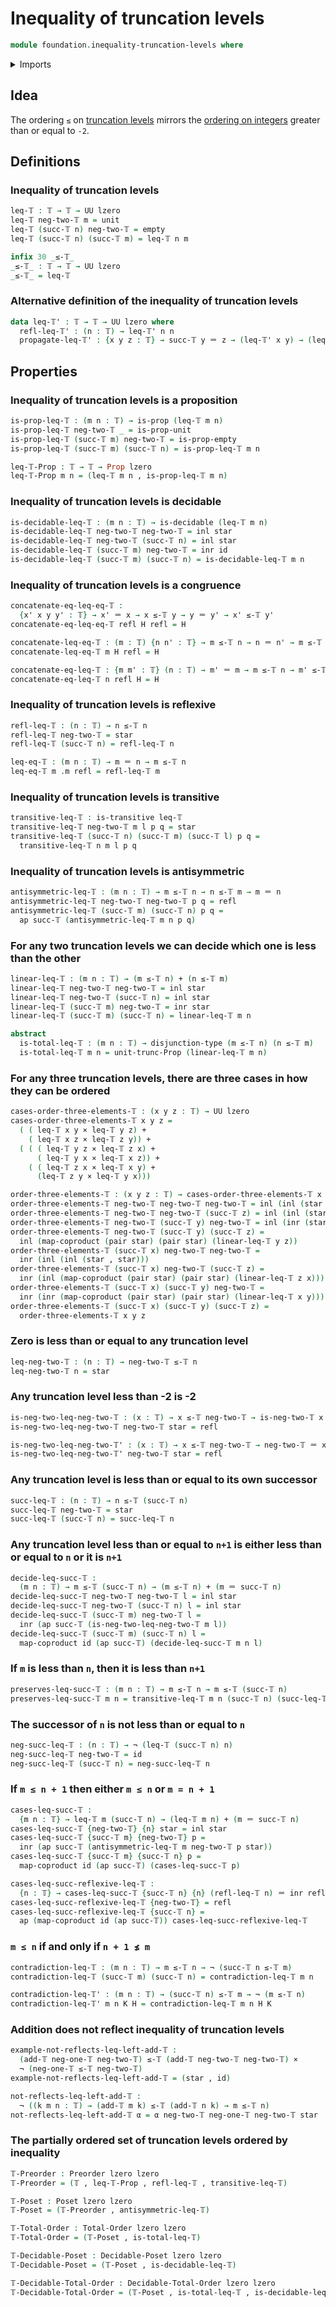 # Inequality of truncation levels

```agda
module foundation.inequality-truncation-levels where
```

<details><summary>Imports</summary>

```agda
open import foundation.action-on-identifications-functions
open import foundation.addition-truncation-levels
open import foundation.binary-relations
open import foundation.cartesian-product-types
open import foundation.coproduct-types
open import foundation.decidable-types
open import foundation.dependent-pair-types
open import foundation.disjunction
open import foundation.empty-types
open import foundation.equality-truncation-levels
open import foundation.function-types
open import foundation.functoriality-coproduct-types
open import foundation.identity-types
open import foundation.negation
open import foundation.propositional-truncations
open import foundation.propositions
open import foundation.truncation-levels
open import foundation.unit-type
open import foundation.universe-levels

open import order-theory.decidable-posets
open import order-theory.decidable-total-orders
open import order-theory.posets
open import order-theory.preorders
open import order-theory.total-orders
```

</details>

## Idea

The ordering `≤` on [truncation levels](foundation-core.truncation-levels.md)
mirrors the
[ordering on integers](elementary-number-theory.inequality-integers.md) greater
than or equal to `-2`.

## Definitions

### Inequality of truncation levels

```agda
leq-𝕋 : 𝕋 → 𝕋 → UU lzero
leq-𝕋 neg-two-𝕋 m = unit
leq-𝕋 (succ-𝕋 n) neg-two-𝕋 = empty
leq-𝕋 (succ-𝕋 n) (succ-𝕋 m) = leq-𝕋 n m

infix 30 _≤-𝕋_
_≤-𝕋_ : 𝕋 → 𝕋 → UU lzero
_≤-𝕋_ = leq-𝕋
```

### Alternative definition of the inequality of truncation levels

```agda
data leq-𝕋' : 𝕋 → 𝕋 → UU lzero where
  refl-leq-𝕋' : (n : 𝕋) → leq-𝕋' n n
  propagate-leq-𝕋' : {x y z : 𝕋} → succ-𝕋 y ＝ z → (leq-𝕋' x y) → (leq-𝕋' x z)
```

## Properties

### Inequality of truncation levels is a proposition

```agda
is-prop-leq-𝕋 : (m n : 𝕋) → is-prop (leq-𝕋 m n)
is-prop-leq-𝕋 neg-two-𝕋 _ = is-prop-unit
is-prop-leq-𝕋 (succ-𝕋 m) neg-two-𝕋 = is-prop-empty
is-prop-leq-𝕋 (succ-𝕋 m) (succ-𝕋 n) = is-prop-leq-𝕋 m n

leq-𝕋-Prop : 𝕋 → 𝕋 → Prop lzero
leq-𝕋-Prop m n = (leq-𝕋 m n , is-prop-leq-𝕋 m n)
```

### Inequality of truncation levels is decidable

```agda
is-decidable-leq-𝕋 : (m n : 𝕋) → is-decidable (leq-𝕋 m n)
is-decidable-leq-𝕋 neg-two-𝕋 neg-two-𝕋 = inl star
is-decidable-leq-𝕋 neg-two-𝕋 (succ-𝕋 n) = inl star
is-decidable-leq-𝕋 (succ-𝕋 m) neg-two-𝕋 = inr id
is-decidable-leq-𝕋 (succ-𝕋 m) (succ-𝕋 n) = is-decidable-leq-𝕋 m n
```

### Inequality of truncation levels is a congruence

```agda
concatenate-eq-leq-eq-𝕋 :
  {x' x y y' : 𝕋} → x' ＝ x → x ≤-𝕋 y → y ＝ y' → x' ≤-𝕋 y'
concatenate-eq-leq-eq-𝕋 refl H refl = H

concatenate-leq-eq-𝕋 : (m : 𝕋) {n n' : 𝕋} → m ≤-𝕋 n → n ＝ n' → m ≤-𝕋 n'
concatenate-leq-eq-𝕋 m H refl = H

concatenate-eq-leq-𝕋 : {m m' : 𝕋} (n : 𝕋) → m' ＝ m → m ≤-𝕋 n → m' ≤-𝕋 n
concatenate-eq-leq-𝕋 n refl H = H
```

### Inequality of truncation levels is reflexive

```agda
refl-leq-𝕋 : (n : 𝕋) → n ≤-𝕋 n
refl-leq-𝕋 neg-two-𝕋 = star
refl-leq-𝕋 (succ-𝕋 n) = refl-leq-𝕋 n

leq-eq-𝕋 : (m n : 𝕋) → m ＝ n → m ≤-𝕋 n
leq-eq-𝕋 m .m refl = refl-leq-𝕋 m
```

### Inequality of truncation levels is transitive

```agda
transitive-leq-𝕋 : is-transitive leq-𝕋
transitive-leq-𝕋 neg-two-𝕋 m l p q = star
transitive-leq-𝕋 (succ-𝕋 n) (succ-𝕋 m) (succ-𝕋 l) p q =
  transitive-leq-𝕋 n m l p q
```

### Inequality of truncation levels is antisymmetric

```agda
antisymmetric-leq-𝕋 : (m n : 𝕋) → m ≤-𝕋 n → n ≤-𝕋 m → m ＝ n
antisymmetric-leq-𝕋 neg-two-𝕋 neg-two-𝕋 p q = refl
antisymmetric-leq-𝕋 (succ-𝕋 m) (succ-𝕋 n) p q =
  ap succ-𝕋 (antisymmetric-leq-𝕋 m n p q)
```

### For any two truncation levels we can decide which one is less than the other

```agda
linear-leq-𝕋 : (m n : 𝕋) → (m ≤-𝕋 n) + (n ≤-𝕋 m)
linear-leq-𝕋 neg-two-𝕋 neg-two-𝕋 = inl star
linear-leq-𝕋 neg-two-𝕋 (succ-𝕋 n) = inl star
linear-leq-𝕋 (succ-𝕋 m) neg-two-𝕋 = inr star
linear-leq-𝕋 (succ-𝕋 m) (succ-𝕋 n) = linear-leq-𝕋 m n

abstract
  is-total-leq-𝕋 : (m n : 𝕋) → disjunction-type (m ≤-𝕋 n) (n ≤-𝕋 m)
  is-total-leq-𝕋 m n = unit-trunc-Prop (linear-leq-𝕋 m n)
```

### For any three truncation levels, there are three cases in how they can be ordered

```agda
cases-order-three-elements-𝕋 : (x y z : 𝕋) → UU lzero
cases-order-three-elements-𝕋 x y z =
  ( ( leq-𝕋 x y × leq-𝕋 y z) +
    ( leq-𝕋 x z × leq-𝕋 z y)) +
  ( ( ( leq-𝕋 y z × leq-𝕋 z x) +
      ( leq-𝕋 y x × leq-𝕋 x z)) +
    ( ( leq-𝕋 z x × leq-𝕋 x y) +
      (leq-𝕋 z y × leq-𝕋 y x)))

order-three-elements-𝕋 : (x y z : 𝕋) → cases-order-three-elements-𝕋 x y z
order-three-elements-𝕋 neg-two-𝕋 neg-two-𝕋 neg-two-𝕋 = inl (inl (star , star))
order-three-elements-𝕋 neg-two-𝕋 neg-two-𝕋 (succ-𝕋 z) = inl (inl (star , star))
order-three-elements-𝕋 neg-two-𝕋 (succ-𝕋 y) neg-two-𝕋 = inl (inr (star , star))
order-three-elements-𝕋 neg-two-𝕋 (succ-𝕋 y) (succ-𝕋 z) =
  inl (map-coproduct (pair star) (pair star) (linear-leq-𝕋 y z))
order-three-elements-𝕋 (succ-𝕋 x) neg-two-𝕋 neg-two-𝕋 =
  inr (inl (inl (star , star)))
order-three-elements-𝕋 (succ-𝕋 x) neg-two-𝕋 (succ-𝕋 z) =
  inr (inl (map-coproduct (pair star) (pair star) (linear-leq-𝕋 z x)))
order-three-elements-𝕋 (succ-𝕋 x) (succ-𝕋 y) neg-two-𝕋 =
  inr (inr (map-coproduct (pair star) (pair star) (linear-leq-𝕋 x y)))
order-three-elements-𝕋 (succ-𝕋 x) (succ-𝕋 y) (succ-𝕋 z) =
  order-three-elements-𝕋 x y z
```

### Zero is less than or equal to any truncation level

```agda
leq-neg-two-𝕋 : (n : 𝕋) → neg-two-𝕋 ≤-𝕋 n
leq-neg-two-𝕋 n = star
```

### Any truncation level less than -2 is -2

```agda
is-neg-two-leq-neg-two-𝕋 : (x : 𝕋) → x ≤-𝕋 neg-two-𝕋 → is-neg-two-𝕋 x
is-neg-two-leq-neg-two-𝕋 neg-two-𝕋 star = refl

is-neg-two-leq-neg-two-𝕋' : (x : 𝕋) → x ≤-𝕋 neg-two-𝕋 → neg-two-𝕋 ＝ x
is-neg-two-leq-neg-two-𝕋' neg-two-𝕋 star = refl
```

### Any truncation level is less than or equal to its own successor

```agda
succ-leq-𝕋 : (n : 𝕋) → n ≤-𝕋 (succ-𝕋 n)
succ-leq-𝕋 neg-two-𝕋 = star
succ-leq-𝕋 (succ-𝕋 n) = succ-leq-𝕋 n
```

### Any truncation level less than or equal to `n+1` is either less than or equal to `n` or it is `n+1`

```agda
decide-leq-succ-𝕋 :
  (m n : 𝕋) → m ≤-𝕋 (succ-𝕋 n) → (m ≤-𝕋 n) + (m ＝ succ-𝕋 n)
decide-leq-succ-𝕋 neg-two-𝕋 neg-two-𝕋 l = inl star
decide-leq-succ-𝕋 neg-two-𝕋 (succ-𝕋 n) l = inl star
decide-leq-succ-𝕋 (succ-𝕋 m) neg-two-𝕋 l =
  inr (ap succ-𝕋 (is-neg-two-leq-neg-two-𝕋 m l))
decide-leq-succ-𝕋 (succ-𝕋 m) (succ-𝕋 n) l =
  map-coproduct id (ap succ-𝕋) (decide-leq-succ-𝕋 m n l)
```

### If `m` is less than `n`, then it is less than `n+1`

```agda
preserves-leq-succ-𝕋 : (m n : 𝕋) → m ≤-𝕋 n → m ≤-𝕋 (succ-𝕋 n)
preserves-leq-succ-𝕋 m n = transitive-leq-𝕋 m n (succ-𝕋 n) (succ-leq-𝕋 n)
```

### The successor of `n` is not less than or equal to `n`

```agda
neg-succ-leq-𝕋 : (n : 𝕋) → ¬ (leq-𝕋 (succ-𝕋 n) n)
neg-succ-leq-𝕋 neg-two-𝕋 = id
neg-succ-leq-𝕋 (succ-𝕋 n) = neg-succ-leq-𝕋 n
```

### If `m ≤ n + 1` then either `m ≤ n` or `m = n + 1`

```agda
cases-leq-succ-𝕋 :
  {m n : 𝕋} → leq-𝕋 m (succ-𝕋 n) → (leq-𝕋 m n) + (m ＝ succ-𝕋 n)
cases-leq-succ-𝕋 {neg-two-𝕋} {n} star = inl star
cases-leq-succ-𝕋 {succ-𝕋 m} {neg-two-𝕋} p =
  inr (ap succ-𝕋 (antisymmetric-leq-𝕋 m neg-two-𝕋 p star))
cases-leq-succ-𝕋 {succ-𝕋 m} {succ-𝕋 n} p =
  map-coproduct id (ap succ-𝕋) (cases-leq-succ-𝕋 p)

cases-leq-succ-reflexive-leq-𝕋 :
  {n : 𝕋} → cases-leq-succ-𝕋 {succ-𝕋 n} {n} (refl-leq-𝕋 n) ＝ inr refl
cases-leq-succ-reflexive-leq-𝕋 {neg-two-𝕋} = refl
cases-leq-succ-reflexive-leq-𝕋 {succ-𝕋 n} =
  ap (map-coproduct id (ap succ-𝕋)) cases-leq-succ-reflexive-leq-𝕋
```

### `m ≤ n` if and only if `n + 1 ≰ m`

```agda
contradiction-leq-𝕋 : (m n : 𝕋) → m ≤-𝕋 n → ¬ (succ-𝕋 n ≤-𝕋 m)
contradiction-leq-𝕋 (succ-𝕋 m) (succ-𝕋 n) = contradiction-leq-𝕋 m n

contradiction-leq-𝕋' : (m n : 𝕋) → (succ-𝕋 n) ≤-𝕋 m → ¬ (m ≤-𝕋 n)
contradiction-leq-𝕋' m n K H = contradiction-leq-𝕋 m n H K
```

### Addition does not reflect inequality of truncation levels

```agda
example-not-reflects-leq-left-add-𝕋 :
  (add-𝕋 neg-one-𝕋 neg-two-𝕋) ≤-𝕋 (add-𝕋 neg-two-𝕋 neg-two-𝕋) ×
  ¬ (neg-one-𝕋 ≤-𝕋 neg-two-𝕋)
example-not-reflects-leq-left-add-𝕋 = (star , id)

not-reflects-leq-left-add-𝕋 :
  ¬ ((k m n : 𝕋) → (add-𝕋 m k) ≤-𝕋 (add-𝕋 n k) → m ≤-𝕋 n)
not-reflects-leq-left-add-𝕋 α = α neg-two-𝕋 neg-one-𝕋 neg-two-𝕋 star
```

### The partially ordered set of truncation levels ordered by inequality

```agda
𝕋-Preorder : Preorder lzero lzero
𝕋-Preorder = (𝕋 , leq-𝕋-Prop , refl-leq-𝕋 , transitive-leq-𝕋)

𝕋-Poset : Poset lzero lzero
𝕋-Poset = (𝕋-Preorder , antisymmetric-leq-𝕋)

𝕋-Total-Order : Total-Order lzero lzero
𝕋-Total-Order = (𝕋-Poset , is-total-leq-𝕋)

𝕋-Decidable-Poset : Decidable-Poset lzero lzero
𝕋-Decidable-Poset = (𝕋-Poset , is-decidable-leq-𝕋)

𝕋-Decidable-Total-Order : Decidable-Total-Order lzero lzero
𝕋-Decidable-Total-Order = (𝕋-Poset , is-total-leq-𝕋 , is-decidable-leq-𝕋)
```
